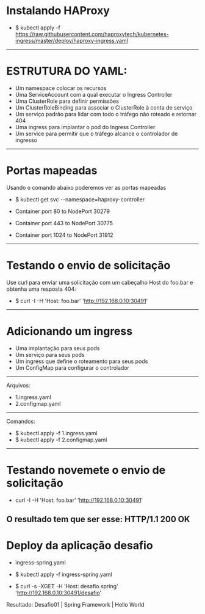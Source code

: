 

# Instalando HAProxy

- $ kubectl apply -f https://raw.githubusercontent.com/haproxytech/kubernetes-ingress/master/deploy/haproxy-ingress.yaml
---

# ESTRUTURA DO YAML:

- Um namespace colocar os recursos
- Uma ServiceAccount com a qual executar o Ingress Controller
- Uma ClusterRole para definir permissões
- Um ClusterRoleBinding para associar o ClusterRole à conta de serviço
- Um serviço padrão para lidar com todo o tráfego não roteado e retornar 404
- Uma ingress para implantar o pod do Ingress Controller
- Um service para permitir que o tráfego alcance o controlador de ingresso
---


# Portas mapeadas

Usando o comando abaixo poderemos ver as portas mapeadas
- $ kubectl get svc --namespace=haproxy-controller

- Container port 80 to NodePort 30279
- Container port 443 to NodePort 30775
- Container port 1024 to NodePort 31912

---

# Testando o envio de solicitação

Use curl para enviar uma solicitação com um cabeçalho Host do foo.bar e obtenha uma resposta 404:

- $ curl -I -H 'Host: foo.bar' 'http://192.168.0.10:30491'

---

# Adicionando um ingress


- Uma implantação para seus pods
- Um serviço para seus pods
- Um ingress que define o roteamento para seus pods
- Um ConfigMap para configurar o controlador

---

Arquivos:

- 1.ingress.yaml
- 2.configmap.yaml
---
Comandos:

- $ kubectl apply -f 1.ingress.yaml
- $ kubectl apply -f 2.configmap.yaml

---

# Testando novemete o envio de solicitação

- curl -I -H 'Host: foo.bar' 'http://192.168.0.10:30491'

O resultado tem que ser esse: HTTP/1.1 200 OK
---


# Deploy da aplicação desafio

- ingress-spring.yaml

- $ kubectl apply -f ingress-spring.yaml

- $ curl -s -XGET -H 'Host: desafio.spring' 'http://192.168.0.10:30491/desafio'

Resultado: Desafio01 | Spring Framework | Hello World



